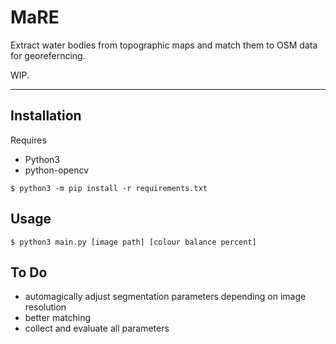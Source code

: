 # MaRE

Extract water bodies from topographic maps and match them to OSM data for georeferncing.

WIP.

---

## Installation

Requires
* Python3
* python-opencv

```$ python3 -m pip install -r requirements.txt ```


## Usage

`$ python3 main.py [image path] [colour balance percent]`

## To Do
* automagically adjust segmentation parameters depending on image resolution
* better matching
* collect and evaluate all parameters